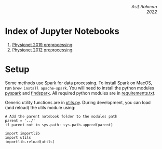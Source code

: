 <div align="right" style="text-align:right"><i>Asif Rahman<br>2022</i></div>

# Index of Jupyter Notebooks

1. [Physionet 2019 preprocessing](ehr/physionet2019-prepare-data.ipynb)
2. [Physionet 2012 preprocessing](ehr/physionet2012-prepare-data.ipynb)

# Setup

Some methods use Spark for data processing. To install Spark on MacOS, run `brew install apache-spark`. You will need to install the python modules [pyspark](https://pypi.org/project/pyspark/) and [findspark](https://pypi.org/project/findspark/). All required python modules are in [requirements.txt](requirements.txt).

Generic utility functions are in [utils.py](utils.py). During development, you can load (and reload) the utils module using:

```
# Add the parent notebook folder to the modules path
parent = '../'
if parent not in sys.path: sys.path.append(parent)

import importlib
import utils
importlib.reload(utils)
```
